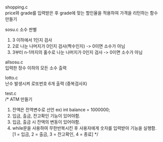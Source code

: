 shopping.c <br>
price와 grade를 입력받은 후 grade에 맞는 할인율을 적용하여 가격을 리턴하는 함수 만들기

sosu.c
소수 판별
1.   3 이하에서 1인지 검사
2.   2로 나눈 나머지가 0인지 검사(짝수인지) -> 0이면 소수가 아님
3.   3부터 n-1까지의 홀수로 나눈 나머지가 0인지 검사 -> 0이면 소수가 아님

allsosu.c <br>
입력한 정수 이하의 모든 소수 출력

lotto.c <br>
난수 발생시켜 로또번호 6개 출력 (중복검사X)

test.c <br>
/* ATM 만들기
1. 잔액은 전역변수로 선언 ex) int balance = 1000000;
2. 입금, 출금, 잔고확인 기능이 있어야함.
3. 입금, 출금 시 잔액의 변동이 있어야함.
4. while문을 사용하여 무한반복시킨 후 사용자에게 숫자를 입력받아 기능을 실행함. [1 = 입금, 2 = 출금, 3 = 잔고확인, 4 = 종료]
*/
